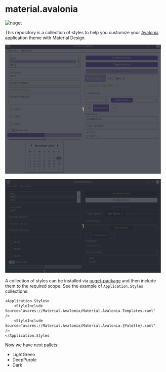 # material.avalonia

[![nuget](https://img.shields.io/badge/material-nuget-%2303A9F4)](https://www.nuget.org/packages/Material.Avalonia/)

This repository is a collection of styles to help you customize your [Avalonia](https://github.com/AvaloniaUI/Avalonia) application theme with Material Design.

![](Images/DeepPurple.gif)

![](Images/Dark.gif)

A collection of styles can be installed via [nuget-package](https://www.nuget.org/packages/Material.Avalonia/) and then include them to the required scope. See the example of `Application.Styles` collections:

```xaml
<Application.Styles>        
    <StyleInclude Source="avares://Material.Avalonia/Material.Avalonia.Templates.xaml" />
    <StyleInclude Source="avares://Material.Avalonia/Material.Avalonia.{Palette}.xaml" />
</Application.Styles
```

Now we have next pallets:
- LightGreen
- DeepPurple
- Dark
